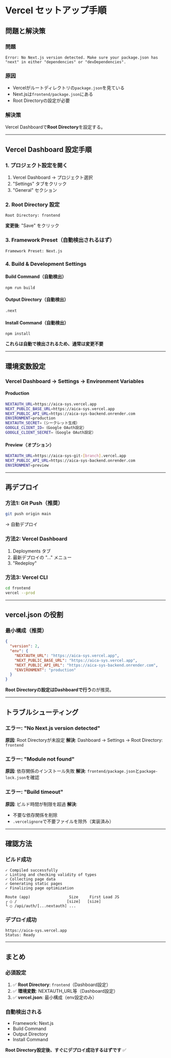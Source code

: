 # Vercel セットアップ手順

## 問題と解決策

### 問題
```
Error: No Next.js version detected. Make sure your package.json has "next" in either "dependencies" or "devDependencies".
```

### 原因
- Vercelがルートディレクトリの`package.json`を見ている
- Next.jsは`frontend/package.json`にある
- Root Directoryの設定が必要

### 解決策

Vercel Dashboardで**Root Directory**を設定する。

---

## Vercel Dashboard 設定手順

### 1. プロジェクト設定を開く

1. Vercel Dashboard → プロジェクト選択
2. "Settings" タブをクリック
3. "General" セクション

### 2. Root Directory 設定

```
Root Directory: frontend
```

**変更後**: "Save" をクリック

### 3. Framework Preset（自動検出されるはず）

```
Framework Preset: Next.js
```

### 4. Build & Development Settings

#### Build Command（自動検出）
```
npm run build
```

#### Output Directory（自動検出）
```
.next
```

#### Install Command（自動検出）
```
npm install
```

**これらは自動で検出されるため、通常は変更不要**

---

## 環境変数設定

### Vercel Dashboard → Settings → Environment Variables

#### Production
```bash
NEXTAUTH_URL=https://aica-sys.vercel.app
NEXT_PUBLIC_BASE_URL=https://aica-sys.vercel.app
NEXT_PUBLIC_API_URL=https://aica-sys-backend.onrender.com
ENVIRONMENT=production
NEXTAUTH_SECRET=（シークレット生成）
GOOGLE_CLIENT_ID=（Google OAuth設定）
GOOGLE_CLIENT_SECRET=（Google OAuth設定）
```

#### Preview（オプション）
```bash
NEXTAUTH_URL=https://aica-sys-git-[branch].vercel.app
NEXT_PUBLIC_API_URL=https://aica-sys-backend.onrender.com
ENVIRONMENT=preview
```

---

## 再デプロイ

### 方法1: Git Push（推奨）
```bash
git push origin main
```
→ 自動デプロイ

### 方法2: Vercel Dashboard
1. Deployments タブ
2. 最新デプロイの "..." メニュー
3. "Redeploy"

### 方法3: Vercel CLI
```bash
cd frontend
vercel --prod
```

---

## vercel.json の役割

### 最小構成（推奨）

```json
{
  "version": 2,
  "env": {
    "NEXTAUTH_URL": "https://aica-sys.vercel.app",
    "NEXT_PUBLIC_BASE_URL": "https://aica-sys.vercel.app",
    "NEXT_PUBLIC_API_URL": "https://aica-sys-backend.onrender.com",
    "ENVIRONMENT": "production"
  }
}
```

**Root Directoryの設定はDashboardで行う**のが推奨。

---

## トラブルシューティング

### エラー: "No Next.js version detected"

**原因**: Root Directoryが未設定
**解決**: Dashboard → Settings → Root Directory: `frontend`

### エラー: "Module not found"

**原因**: 依存関係のインストール失敗
**解決**: `frontend/package.json`と`package-lock.json`を確認

### エラー: "Build timeout"

**原因**: ビルド時間が制限を超過
**解決**: 
- 不要な依存関係を削除
- `.vercelignore`で不要ファイルを除外（実装済み）

---

## 確認方法

### ビルド成功
```
✓ Compiled successfully
✓ Linting and checking validity of types
✓ Collecting page data
✓ Generating static pages
✓ Finalizing page optimization

Route (app)                 Size     First Load JS
┌ ○ /                      [size]   [size]
└ ○ /api/auth/[...nextauth] ...
```

### デプロイ成功
```
https://aica-sys.vercel.app
Status: Ready
```

---

## まとめ

### 必須設定
1. ✅ **Root Directory**: `frontend`（Dashboard設定）
2. ✅ **環境変数**: NEXTAUTH_URL等（Dashboard設定）
3. ✅ **vercel.json**: 最小構成（env設定のみ）

### 自動検出される
- Framework: Next.js
- Build Command
- Output Directory
- Install Command

**Root Directory設定後、すぐにデプロイ成功するはずです** ✅

